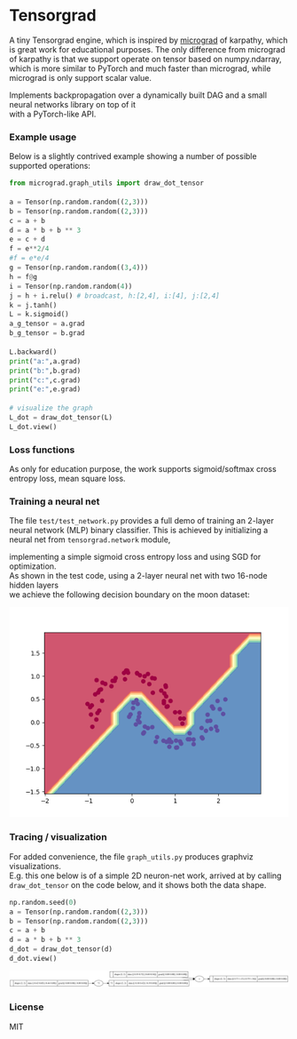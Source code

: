 
# Tensorgrad

A tiny Tensorgrad engine, which is inspired by [micrograd](https://github.com/karpathy/micrograd) of karpathy, which is great work for educational purposes.
The only difference from micrograd of karpathy is that we support operate on tensor based on numpy.ndarray, which is more similar to PyTorch and much faster than micrograd,  while micrograd is only support scalar value.

Implements backpropagation over a dynamically built DAG and a small neural networks library on top of it  
with a PyTorch-like API.


### Example usage

Below is a slightly contrived example showing a number of possible supported operations:

```python
from micrograd.graph_utils import draw_dot_tensor

a = Tensor(np.random.random((2,3)))
b = Tensor(np.random.random((2,3)))
c = a + b
d = a * b + b ** 3
e = c + d
f = e**2/4
#f = e*e/4
g = Tensor(np.random.random((3,4)))
h = f@g
i = Tensor(np.random.random(4))
j = h + i.relu() # broadcast, h:[2,4], i:[4], j:[2,4]
k = j.tanh()
L = k.sigmoid()
a_g_tensor = a.grad
b_g_tensor = b.grad

L.backward()
print("a:",a.grad)
print("b:",b.grad)
print("c:",c.grad)
print("e:",e.grad)

# visualize the graph
L_dot = draw_dot_tensor(L)
L_dot.view()
```

### Loss functions
As only for education purpose, the work supports sigmoid/softmax cross entropy loss, mean square loss.


### Training a neural net

The file `test/test_network.py` provides a full demo of training an 2-layer neural network (MLP) binary classifier. This is achieved by initializing a neural net from `tensorgrad.network` module,

implementing a simple sigmoid cross entropy loss and using SGD for optimization.  
As shown in the test code, using a 2-layer neural net with two 16-node hidden layers  
we achieve the following decision boundary on the moon dataset:

![2d network](mlp_sigmoid_cross_entropy.png)

### Tracing / visualization

For added convenience, the file `graph_utils.py` produces graphviz visualizations.  
E.g. this one below is of a simple 2D neuron-net work, arrived at by calling `draw_dot_tensor` on the code below,  and it shows both the data shape.


```python
np.random.seed(0)
a = Tensor(np.random.random((2,3)))
b = Tensor(np.random.random((2,3)))
c = a + b
d = a * b + b ** 3
d_dot = draw_dot_tensor(d)
d_dot.view()
```
![tensor graph](tensor_graph.svg)


### License

MIT
